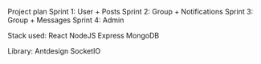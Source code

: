 Project plan
Sprint 1: User + Posts
Sprint 2: Group + Notifications
Sprint 3: Group + Messages
Sprint 4: Admin

Stack used:
React
NodeJS
Express
MongoDB

Library:
Antdesign
SocketIO
